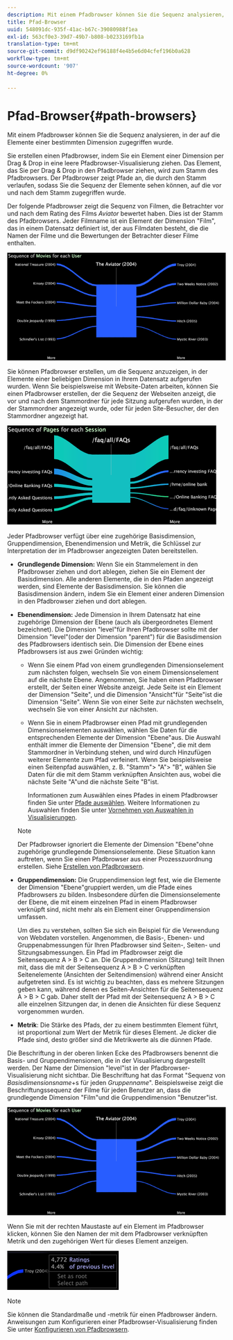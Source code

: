 ```yaml
---
description: Mit einem Pfadbrowser können Sie die Sequenz analysieren, in der auf die Elemente einer bestimmten Dimension zugegriffen wurde.
title: Pfad-Browser
uuid: 548091dc-935f-41ac-b67c-39080988f1ea
exl-id: 563cf0e3-39d7-49b7-b808-b0233169fb1a
translation-type: tm+mt
source-git-commit: d9df90242ef96188f4e4b5e6d04cfef196b0a628
workflow-type: tm+mt
source-wordcount: '907'
ht-degree: 0%

---
```


# Pfad-Browser{#path-browsers}

Mit einem Pfadbrowser können Sie die Sequenz analysieren, in der auf die Elemente einer bestimmten Dimension zugegriffen wurde.

Sie erstellen einen Pfadbrowser, indem Sie ein Element einer Dimension per Drag &amp; Drop in eine leere Pfadbrowser-Visualisierung ziehen. Das Element, das Sie per Drag &amp; Drop in den Pfadbrowser ziehen, wird zum Stamm des Pfadbrowsers. Der Pfadbrowser zeigt Pfade an, die durch den Stamm verlaufen, sodass Sie die Sequenz der Elemente sehen können, auf die vor und nach dem Stamm zugegriffen wurde.

Der folgende Pfadbrowser zeigt die Sequenz von Filmen, die Betrachter vor und nach dem Rating des Films *Aviator* bewertet haben. Dies ist der Stamm des Pfadbrowsers. Jeder Filmname ist ein Element der Dimension &quot;Film&quot;, das in einem Datensatz definiert ist, der aus Filmdaten besteht, die die Namen der Filme und die Bewertungen der Betrachter dieser Filme enthalten.

![](assets/vis_PathBrowser_Movies.png)

Sie können Pfadbrowser erstellen, um die Sequenz anzuzeigen, in der Elemente einer beliebigen Dimension in Ihrem Datensatz aufgerufen wurden. Wenn Sie beispielsweise mit Website-Daten arbeiten, können Sie einen Pfadbrowser erstellen, der die Sequenz der Webseiten anzeigt, die vor und nach dem Stammordner für jede Sitzung aufgerufen wurden, in der der Stammordner angezeigt wurde, oder für jeden Site-Besucher, der den Stammordner angezeigt hat.

![](assets/vis_PathBrowser_Pages.png)

Jeder Pfadbrowser verfügt über eine zugehörige Basisdimension, Gruppendimension, Ebenendimension und Metrik, die Schlüssel zur Interpretation der im Pfadbrowser angezeigten Daten bereitstellen.

* **Grundlegende Dimension:** Wenn Sie ein Stammelement in den Pfadbrowser ziehen und dort ablegen, ziehen Sie ein Element der Basisdimension. Alle anderen Elemente, die in den Pfaden angezeigt werden, sind Elemente der Basisdimension. Sie können die Basisdimension ändern, indem Sie ein Element einer anderen Dimension in den Pfadbrowser ziehen und dort ablegen.
* **Ebenendimension:** Jede Dimension in Ihrem Datensatz hat eine zugehörige Dimension der Ebene (auch als übergeordnetes Element bezeichnet). Die Dimension &quot;level&quot;für Ihren Pfadbrowser sollte mit der Dimension &quot;level&quot;(oder der Dimension &quot;parent&quot;) für die Basisdimension des Pfadbrowsers identisch sein. Die Dimension der Ebene eines Pfadbrowsers ist aus zwei Gründen wichtig:

   * Wenn Sie einem Pfad von einem grundlegenden Dimensionselement zum nächsten folgen, wechseln Sie von einem Dimensionselement auf die nächste Ebene. Angenommen, Sie haben einen Pfadbrowser erstellt, der Seiten einer Website anzeigt. Jede Seite ist ein Element der Dimension &quot;Seite&quot;, und die Dimension &quot;Ansicht&quot;für &quot;Seite&quot;ist die Dimension &quot;Seite&quot;. Wenn Sie von einer Seite zur nächsten wechseln, wechseln Sie von einer Ansicht zur nächsten.
   * Wenn Sie in einem Pfadbrowser einen Pfad mit grundlegenden Dimensionselementen auswählen, wählen Sie Daten für die entsprechenden Elemente der Dimension &quot;Ebene&quot;aus. Die Auswahl enthält immer die Elemente der Dimension &quot;Ebene&quot;, die mit dem Stammordner in Verbindung stehen, und wird durch Hinzufügen weiterer Elemente zum Pfad verfeinert. Wenn Sie beispielsweise einen Seitenpfad auswählen, z. B. &quot;Stamm&quot;> &quot;A&quot;> &quot;B&quot;, wählen Sie Daten für die mit dem Stamm verknüpften Ansichten aus, wobei die nächste Seite &quot;A&quot;und die nächste Seite &quot;B&quot;ist.

      Informationen zum Auswählen eines Pfades in einem Pfadbrowser finden Sie unter [Pfade auswählen](../../../../home/c-get-started/c-analysis-vis/c-path-browsers/t-sel-paths.md#task-bf44d08c71954ef2adec4b82f840adeb). Weitere Informationen zu Auswahlen finden Sie unter [Vornehmen von Auswahlen in Visualisierungen](../../../../home/c-get-started/c-vis/c-sel-vis/c-sel-vis.md#concept-012870ec22c7476e9afbf3b8b2515746).
   >[!NOTE]
   >
   >Der Pfadbrowser ignoriert die Elemente der Dimension &quot;Ebene&quot;ohne zugehörige grundlegende Dimensionselemente. Diese Situation kann auftreten, wenn Sie einen Pfadbrowser aus einer Prozesszuordnung erstellen. Siehe [Erstellen von Pfadbrowsern](../../../../home/c-get-started/c-analysis-vis/c-path-browsers/c-create-path-browsers.md#concept-e120de6a740d4b6f98dda9e2b638f6ff).

* **Gruppendimension:** Die Gruppendimension legt fest, wie die Elemente der Dimension &quot;Ebene&quot;gruppiert werden, um die Pfade eines Pfadbrowsers zu bilden. Insbesondere dürfen die Dimensionselemente der Ebene, die mit einem einzelnen Pfad in einem Pfadbrowser verknüpft sind, nicht mehr als ein Element einer Gruppendimension umfassen.

   Um dies zu verstehen, sollten Sie sich ein Beispiel für die Verwendung von Webdaten vorstellen. Angenommen, die Basis-, Ebenen- und Gruppenabmessungen für Ihren Pfadbrowser sind Seiten-, Seiten- und Sitzungsabmessungen. Ein Pfad im Pfadbrowser zeigt die Seitensequenz A > B > C an. Die Gruppendimension (Sitzung) teilt Ihnen mit, dass die mit der Seitensequenz A > B > C verknüpften Seitenelemente (Ansichten der Seitendimension) während einer Ansicht aufgetreten sind. Es ist wichtig zu beachten, dass es mehrere Sitzungen geben kann, während denen es Seiten-Ansichten für die Seitensequenz A > B > C gab. Daher stellt der Pfad mit der Seitensequenz A > B > C alle einzelnen Sitzungen dar, in denen die Ansichten für diese Sequenz vorgenommen wurden.

* **Metrik**: Die Stärke des Pfads, der zu einem bestimmten Element führt, ist proportional zum Wert der Metrik für dieses Element. Je dicker die Pfade sind, desto größer sind die Metrikwerte als die dünnen Pfade.

Die Beschriftung in der oberen linken Ecke des Pfadbrowsers benennt die Basis- und Gruppendimensionen, die in der Visualisierung dargestellt werden. Der Name der Dimension &quot;level&quot;ist in der Pfadbrowser-Visualisierung nicht sichtbar. Die Beschriftung hat das Format &quot;Sequenz von *Basisdimensionsname*+s für jeden *Gruppenname*&quot;. Beispielsweise zeigt die Beschriftungssequenz der Filme für jeden Benutzer an, dass die grundlegende Dimension &quot;Film&quot;und die Gruppendimension &quot;Benutzer&quot;ist.

![](assets/vis_PathBrowser_Movies.png)

Wenn Sie mit der rechten Maustaste auf ein Element im Pfadbrowser klicken, können Sie den Namen der mit dem Pfadbrowser verknüpften Metrik und den zugehörigen Wert für dieses Element anzeigen.

![](assets/vis_PathBrowser_RightClick.png)

>[!NOTE]
>
>Sie können die Standardmaße und -metrik für einen Pfadbrowser ändern. Anweisungen zum Konfigurieren einer Pfadbrowser-Visualisierung finden Sie unter [Konfigurieren von Pfadbrowsern](../../../../home/c-get-started/c-intf-anlys-ftrs/t-config-path-brwsr.md#task-bbb3ddaa140a414f984b697c2b8202a3).
